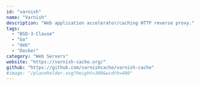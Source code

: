```yaml
---
id: "varnish"
name: "Varnish"
description: "Web application accelerator/caching HTTP reverse proxy."
tags:
  - "BSD-3-Clause"
  - "Go"
  - "deb"
  - "Docker"
category: "Web Servers"
website: "https://varnish-cache.org/"
github: "https://github.com/varnishcache/varnish-cache"
#image: "/placeholder.svg?height=300&width=400"
---
```


